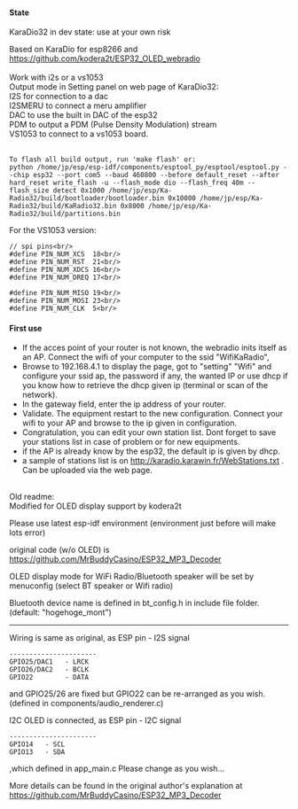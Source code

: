 #### State
KaraDio32 in dev state: use at your own risk<br/>

Based on KaraDio for esp8266 and https://github.com/kodera2t/ESP32_OLED_webradio<br/>
<br/>
Work with i2s or a vs1053<br/>
Output mode in Setting panel on web page of KaraDio32:<br/>
I2S for connection to a dac<br/>
I2SMERU to connect a meru amplifier<br/>
DAC to use the built in DAC of the esp32<br/>
PDM to output a PDM (Pulse Density Modulation) stream<br/>
VS1053 to connect to a vs1053 board.<br/>
<br/>


```
To flash all build output, run 'make flash' or:
python /home/jp/esp/esp-idf/components/esptool_py/esptool/esptool.py --chip esp32 --port com5 --baud 460800 --before default_reset --after hard_reset write_flash -u --flash_mode dio --flash_freq 40m --flash_size detect 0x1000 /home/jp/esp/Ka-Radio32/build/bootloader/bootloader.bin 0x10000 /home/jp/esp/Ka-Radio32/build/KaRadio32.bin 0x8000 /home/jp/esp/Ka-Radio32/build/partitions.bin
```

For the VS1053 version:<br/>
```
// spi pins<br/>
#define PIN_NUM_XCS  18<br/>
#define PIN_NUM_RST  21<br/>
#define PIN_NUM_XDCS 16<br/>
#define PIN_NUM_DREQ 17<br/>

#define PIN_NUM_MISO 19<br/>
#define PIN_NUM_MOSI 23<br/>
#define PIN_NUM_CLK  5<br/>
```

#### First use
- If the acces point of your router is not known, the webradio inits itself as an AP. Connect the wifi of your computer to the ssid "WifiKaRadio",  
- Browse to 192.168.4.1 to display the page, got to "setting" "Wifi" and configure your ssid ap, the password if any, the wanted IP or use dhcp if you know how to retrieve the dhcp given ip (terminal or scan of the network).
- In the gateway field, enter the ip address of your router.
- Validate. The equipment restart to the new configuration. Connect your wifi to your AP and browse to the ip given in configuration.
- Congratulation, you can edit your own station list. Dont forget to save your stations list in case of problem or for new equipments.
- if the AP is already know by the esp32, the default ip is given by dhcp.
- a sample of stations list is on http://karadio.karawin.fr/WebStations.txt . Can be uploaded via the web page.        


<br/>
Old readme:<br/>
Modified for OLED display support by kodera2t<br/>

Please use latest esp-idf environment (environment just before will make lots error)<br/>

original code (w/o OLED) is<br/>
https://github.com/MrBuddyCasino/ESP32_MP3_Decoder<br/>

OLED display mode for WiFi Radio/Bluetooth speaker will be set by menuconfig (select BT speaker or Wifi radio)<br/>

Bluetooth device name is defined in bt_config.h in include file folder. (default: "hogehoge_mont")<br/>

----
Wiring is same as original, as
ESP pin   - I2S signal
```
----------------------
GPIO25/DAC1   - LRCK
GPIO26/DAC2   - BCLK
GPIO22        - DATA
```
and GPIO25/26 are fixed but GPIO22 can be re-arranged as you wish.
(defined in components/audio_renderer.c)

I2C OLED is connected, as
ESP pin   - I2C signal
```
----------------------
GPIO14   - SCL
GPIO13   - SDA
```
,which defined in app_main.c Please change as you wish...


More details can be found in the original author's explanation at
https://github.com/MrBuddyCasino/ESP32_MP3_Decoder
